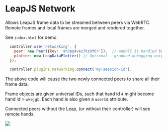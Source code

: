 # LeapJS Network


Allows LeapJS frame data to be streamed between peers via WebRTC.  Remote frames and local frames are merged and rendered together.

See `index.html` for demo.

```javascript
  controller.use('networking', {
    peer: new Peer({key: 'ah7pg4vez7kz9f6r'}),  // WebRTC is handled by the PeerJS library & service
    plotter: new LeapDataPlotter() // Optional - graphed debugging outputs
  });

  controller.plugins.networking.connect('my-session-id');
```

The above code will cause the two newly connected peers to share all their frame data.

Frame objects are given universal IDs, such that hand id `4` might become hand id `4-wkejgb`.  Each hand is also given a
`userId` attribute.

Connected peers without the Leap, (or without their controller) will see remote hands.


![](https://s3.amazonaws.com/uploads.hipchat.com/28703/497504/6wKA7LD2agRg8Cl/Screenshot%202014-07-20%2013.43.19.png)
